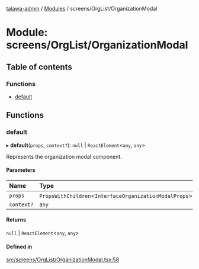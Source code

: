 [talawa-admin](../README.md) / [Modules](../modules.md) / screens/OrgList/OrganizationModal

# Module: screens/OrgList/OrganizationModal

## Table of contents

### Functions

- [default](screens_OrgList_OrganizationModal.md#default)

## Functions

### default

▸ **default**(`props`, `context?`): `null` \| `ReactElement`\<`any`, `any`\>

Represents the organization modal component.

#### Parameters

| Name       | Type                                                     |
| :--------- | :------------------------------------------------------- |
| `props`    | `PropsWithChildren`\<`InterfaceOrganizationModalProps`\> |
| `context?` | `any`                                                    |

#### Returns

`null` \| `ReactElement`\<`any`, `any`\>

#### Defined in

[src/screens/OrgList/OrganizationModal.tsx:58](https://github.com/PalisadoesFoundation/talawa-admin/blob/12d9229/src/screens/OrgList/OrganizationModal.tsx#L58)
